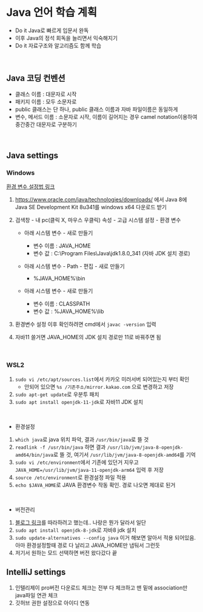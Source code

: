 # Java 언어 학습 계획

-   Do it Java로 빠르게 입문서 완독
-   이후 Java의 정석 회독을 늘리면서 익숙해지기
-   Do it 자료구조와 알고리즘도 함께 학습

<br>

## Java 코딩 컨벤션

-   클래스 이름 : 대문자로 시작
-   패키지 이름 : 모두 소문자로
-   public 클래스는 단 하나, public 클래스 이름과 자바 파일이름은 동일하게
-   변수, 메서드 이름 : 소문자로 시작, 이름이 길어지는 경우 camel notation이용하여 중간중간 대문자로 구분하기

<br>

## Java settings

### Windows

[환경 변수 설정법 링크](https://suzxc2468.tistory.com/141)

1. https://www.oracle.com/java/technologies/downloads/ 에서 Java 8에 Java SE Development Kit 8u341를 windows x64 다운로드 받기
2. 검색창 - 내 pc(클릭 X, 마우스 우클릭) 속성 - 고급 시스템 설정 - 환경 변수

    - 아래 시스템 변수 - 새로 만들기

        - 변수 이름 : JAVA_HOME
        - 변수 값 : C:\Program Files\Java\jdk1.8.0_341 (자바 JDK 설치 경로)

    - 아래 시스템 변수 - Path - 편집 - 새로 만들기

        - %JAVA_HOME%\bin

    - 아래 시스템 변수 - 새로 만들기
        - 변수 이름 : CLASSPATH
        - 변수 값 : %JAVA_HOME%\lib

3. 환경변수 설정 이후 확인하려면 cmd에서 `javac -version` 입력
4. 자바11 쓸거면 JAVA_HOME의 JDK 설치 경로만 11로 바꿔주면 됨

<br>

### WSL2

1. `sudo vi /etc/apt/sources.list`에서 카카오 미러서버 되어있는지 부터 확인
    - 안되어 있으면 `%s /기존주소/mirror.kakao.com` 으로 변경하고 저장
2. `sudo apt-get update`로 우분투 패치
3. `sudo apt install openjdk-11-jdk`로 자바11 JDK 설치

<br>

-   환경설정

1. `which java`로 java 위치 파악, 결과 `/usr/bin/java`로 뜰 것
2. `readlink -f /usr/bin/java` 하면 결과 `/usr/lib/jvm/java-8-openjdk-amd64/bin/java`로 뜰 것, 여기서 `/usr/lib/jvm/java-8-openjdk-amd64`를 기억
3. `sudo vi /etc/environment`에서 기존에 있던거 지우고 `JAVA_HOME=/usr/lib/jvm/java-11-openjdk-arm64` 입력 후 저장
4. `source /etc/environment`로 환경설정 파일 적용
5. `echo $JAVA_HOME`로 JAVA 환경변수 작동 확인. 경로 나오면 제대로 된거

<br>

-   버전관리

1. [블로그 링크](https://codechacha.com/ko/ubuntu-install-open-jdk11/)를 따라하려고 했는데.. 나랑은 뭔가 달라서 일단
2. `sudo apt install openjdk-8-jdk`로 자바8 jdk 설치
3. `sudo update-alternatives --config java` 이거 해보면 알아서 적용 되어있음. 아마 환경설정할때 경로 다 날리고 JAVA_HOME만 냅둬서 그런듯
4. 저기서 원하는 모드 선택하면 버전 왔다갔다 끝

## IntelliJ settings

1. 인텔리제이 pro버전 다운로드 체크는 전부 다 체크하고 맨 밑에 association만 java파일 연관 체크
2. 깃허브 권한 설정으로 아이디 연동

<br>
